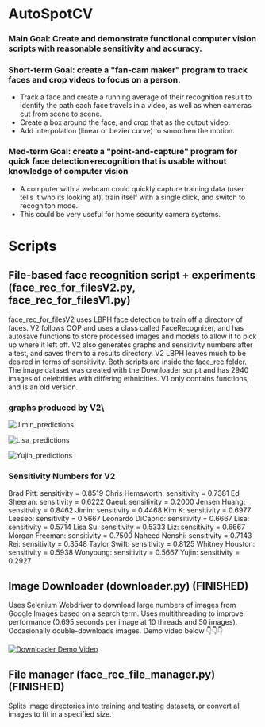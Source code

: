 # AutoSpotCV

### Main Goal: Create and demonstrate functional computer vision scripts with reasonable sensitivity and accuracy. 

### Short-term Goal: create a "fan-cam maker" program to track faces and crop videos to focus on a person.
- Track a face and create a running average of their recognition result to identify the path each face travels in a video, as well as when cameras cut from scene to scene.
- Create a box around the face, and crop that as the output video.
- Add interpolation (linear or bezier curve) to smoothen the motion.

### Med-term Goal: create a "point-and-capture" program for quick face detection+recognition that is usable without knowledge of computer vision
- A computer with a webcam could quickly capture training data (user tells it who its looking at), train itself with a single click, and switch to recogniton mode.
- This could be very useful for home security camera systems.
  
# Scripts

## File-based face recognition script + experiments (face_rec_for_filesV2.py, face_rec_for_filesV1.py)
face_rec_for_filesV2 uses LBPH face detection to train off a directory of faces. V2 follows OOP and uses a class called FaceRecognizer, and has autosave functions to store processed images and models to allow it to pick up where it left off. V2 also generates graphs and sensitivity numbers after a test, and saves them to a results directory. V2 LBPH leaves much to be desired in terms of sensitivity.
Both scripts are inside the face_rec folder. The image dataset was created with the Downloader script and has 2940 images of celebrities with differing ethnicities. V1 only contains functions, and is an old version.
### graphs produced by V2\
![Jimin_predictions](https://github.com/user-attachments/assets/452828af-ded9-4950-8a2b-6f7cbbcf18d7)

![Lisa_predictions](https://github.com/user-attachments/assets/3fdd62cd-00de-4cce-a316-37dee13236e9)

![Yujin_predictions](https://github.com/user-attachments/assets/00aaa26a-9b1d-4428-af76-40d190e56474)

### Sensitivity Numbers for V2
Brad Pitt: sensitivity = 0.8519
Chris Hemsworth: sensitivity = 0.7381
Ed Sheeran: sensitivity = 0.6222
Gaeul: sensitivity = 0.2000
Jensen Huang: sensitivity = 0.8462
Jimin: sensitivity = 0.4468
Kim K: sensitivity = 0.6977
Leeseo: sensitivity = 0.5667
Leonardo DiCaprio: sensitivity = 0.6667
Lisa: sensitivity = 0.5714
Lisa Su: sensitivity = 0.5333
Liz: sensitivity = 0.6667
Morgan Freeman: sensitivity = 0.7500
Naheed Nenshi: sensitivity = 0.7143
Rei: sensitivity = 0.3548
Taylor Swift: sensitivity = 0.8125
Whitney Houston: sensitivity = 0.5938
Wonyoung: sensitivity = 0.5667
Yujin: sensitivity = 0.2927



## Image Downloader (downloader.py) (FINISHED) 
Uses Selenium Webdriver to download large numbers of images from Google Images based on a search term. Uses multithreading to improve performance (0.695 seconds per image at 10 threads and 50 images). Occasionally double-downloads images. Demo video below 👇👇👇 

[![Downloader Demo Video](https://img.youtube.com/vi/U-La3EGI8As/maxresdefault.jpg)](https://youtu.be/U-La3EGI8As)

## File manager (face_rec_file_manager.py) (FINISHED) 
Splits image directories into training and testing datasets, or convert all images to fit in a specified size.

